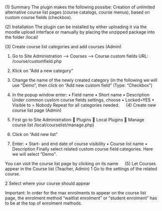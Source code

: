 (1) Summary
The plugin makes the following possibe: Creation of unlimited alternative course list pages (course catalogs, course menus), based on custom course fields (checkbox).

(2) Installation
The plugin can be installed by either uploading it via the moodle upload interface or manually by placing the unzipped package into the folder /local/

(3) Create course list categories and add courses (Admin)
1.	Go to Site Administration --> Courses --> Course custom fields
URL: /course/customfield.php 
2.	Klick on “Add a new category”
3.	 Change the name of the newly created category (in the following we will use “Demo”, then click on “Add new custom field” (Type: “Checkbox”)
4.	In the popup window enter:
•	Field name 
•	Short name
•	Description 
       Under common custom course fields settings, choose
•	Locked=YES
•	Visible to = Nobody 
Repeat for all categories needed. 
  
(4) Create new course list page (Admin)
1.	First go to Site Administration  Plugins  Local Plugins  Manage course list
        /local/courselist/manage.php)
2.	Click on “Add new list”
 
3.	Enter:
•	Start- and end date of course visibility
•	Course list name 
•	Description
Finally select related custom course field categories.  Here we will select “Demo". 
 
You can visit the course list page by clicking on its name
 
(5) Let Courses appear in the Course list (Teacher, Admin)
1 Go to the settings of the related course.
 
2 Select where your course should appear 
 
Important:
In order for the max enrolments to appear on the course list page, the enrolment method “waitlist enrolment” or “student enrolment” has to be at the top of enrolment methods. 
